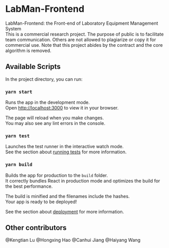 # LabMan-Frontend
LabMan-Frontend: the Front-end of Laboratory Equipment Management System  
This is a commercial research project. The purpose of public is to facilitate team communication. Others are not allowed to plagiarize or copy it for commercial use. Note that this project abides by the contract and the core algorithm is removed.

## Available Scripts

In the project directory, you can run:

### `yarn start`

Runs the app in the development mode.\
Open [http://localhost:3000](http://localhost:3000) to view it in your browser.

The page will reload when you make changes.\
You may also see any lint errors in the console.

### `yarn test`

Launches the test runner in the interactive watch mode.\
See the section about [running tests](https://facebook.github.io/create-react-app/docs/running-tests) for more information.

### `yarn build`

Builds the app for production to the `build` folder.\
It correctly bundles React in production mode and optimizes the build for the best performance.

The build is minified and the filenames include the hashes.\
Your app is ready to be deployed!

See the section about [deployment](https://facebook.github.io/create-react-app/docs/deployment) for more information.

## Other contributors
@Kengtian Lu
@Hongxing Hao
@Canhui Jiang
@Haiyang Wang
